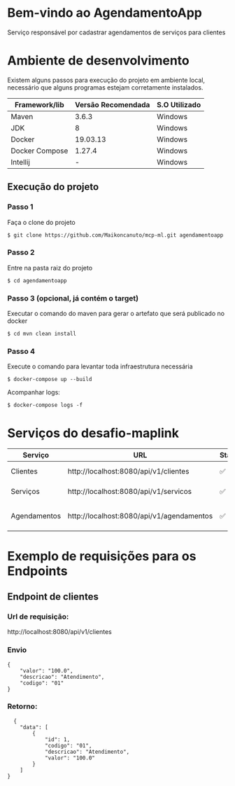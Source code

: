 # Bem-vindo ao AgendamentoApp
Serviço responsável por cadastrar agendamentos de serviços para clientes

# Ambiente de desenvolvimento
Existem alguns passos para execução do projeto em ambiente local, necessário que alguns programas estejam corretamente instalados.

Framework/lib	| Versão Recomendada | S.O Utilizado
--- | --- | ---
Maven	| 3.6.3	| Windows
JDK	| 8	| Windows
Docker	| 19.03.13 | Windows
Docker Compose |	1.27.4	| Windows
Intellij	| -	| Windows

## Execução do projeto
### Passo 1
Faça o clone do projeto
```shell script
$ git clone https://github.com/Maikoncanuto/mcp-ml.git agendamentoapp
```
### Passo 2
Entre na pasta raiz do projeto

```shell script
$ cd agendamentoapp
```
### Passo 3 (opcional, já contém o target)
Executar o comando do maven para gerar o artefato que será publicado no docker
```shell script
$ cd mvn clean install
```
### Passo 4
Execute o comando para levantar toda infraestrutura necessária

```shell script
$ docker-compose up --build
```
Acompanhar logs:
```shell script
$ docker-compose logs -f
```

# Serviços do desafio-maplink

Serviço	| URL	| Status | Descrição
--- | --- | --- | ---
Clientes	| http://localhost:8080/api/v1/clientes	| ✅	| Endpoint de cliente
Serviços	| http://localhost:8080/api/v1/servicos	| ✅	| Endpoint de serviço
Agendamentos	| http://localhost:8080/api/v1/agendamentos	| ✅	| Endpoint para agendamento

# Exemplo de requisições para os Endpoints
## Endpoint de clientes
### Url de requisição:

http://localhost:8080/api/v1/clientes
### Envio
```shell script
{
    "valor": "100.0",
    "descricao": "Atendimento",
    "codigo": "01"
}
```
### Retorno:
```shell script
  {
    "data": [
        {
            "id": 1,
            "codigo": "01",
            "descricao": "Atendimento",
            "valor": "100.0"
        }
    ]
}
```
